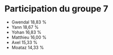# Participation du groupe 7
- Gwendal 18,83 %
- Yann 18,67 %
- Yohan 16,83 %
- Matthieu 16,00 %
- Axel 15,33 %
- Moataz 14,33 %